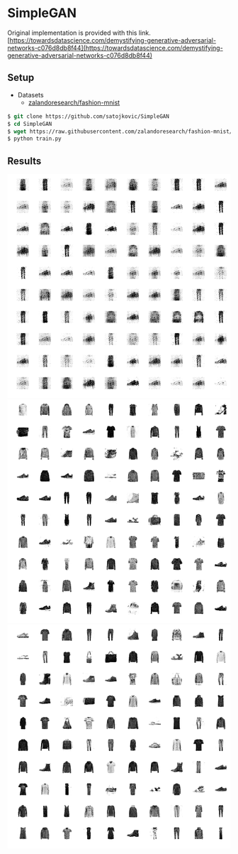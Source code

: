 # SimpleGAN

Original implementation is provided with this link. 
[https://towardsdatascience.com/demystifying-generative-adversarial-networks-c076d8db8f44](https://towardsdatascience.com/demystifying-generative-adversarial-networks-c076d8db8f44)


## Setup

* Datasets
  * [zalandoresearch/fashion-mnist](https://github.com/zalandoresearch/fashion-mnist)

```csh
$ git clone https://github.com/satojkovic/SimpleGAN
$ cd SimpleGAN
$ wget https://raw.githubusercontent.com/zalandoresearch/fashion-mnist/master/utils/mnist_reader.py
$ python train.py
```

## Results

![example1](results/gan_generated_image_epoch_1.png)
![example2](results/gan_generated_image_epoch_100.png)
![example3](results/gan_generated_image_epoch_300.png)
